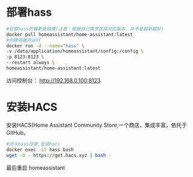 

# 部署hass

```bash
#拉取hass的最新版镜像(注意：根据自己需求选择对应版本，并不是越新越好)
docker pull homeassistant/home-assistant:latest
#创建容器并运行
docker run -d --name="hass" \
-v /data/application/homeassistant/config:/config \
-p 8123:8123 \
--restart always \
homeassistant/home-assistant:latest

```

访问控制台：
http://192.168.0.100:8123

# 安装HACS

安装HACS(Home Assistant Community Store,一个商店，集成丰富，依托于GitHub。

```bash
#进入hass目录,安装hacs 
docker exec -it hass bash 
wget -O - https://get.hacs.xyz | bash -

```

最后重启 homeassistant
